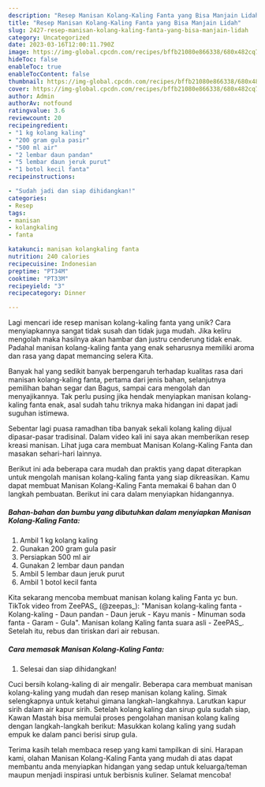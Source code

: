 ```yaml
---
description: "Resep Manisan Kolang-Kaling Fanta yang Bisa Manjain Lidah"
title: "Resep Manisan Kolang-Kaling Fanta yang Bisa Manjain Lidah"
slug: 2427-resep-manisan-kolang-kaling-fanta-yang-bisa-manjain-lidah
category: Uncategorized
date: 2023-03-16T12:00:11.790Z
image: https://img-global.cpcdn.com/recipes/bffb21080e866338/680x482cq70/manisan-kolang-kaling-fanta-foto-resep-utama.jpg
hideToc: false
enableToc: true
enableTocContent: false
thumbnail: https://img-global.cpcdn.com/recipes/bffb21080e866338/680x482cq70/manisan-kolang-kaling-fanta-foto-resep-utama.jpg
cover: https://img-global.cpcdn.com/recipes/bffb21080e866338/680x482cq70/manisan-kolang-kaling-fanta-foto-resep-utama.jpg
author: Admin
authorAv: notfound
ratingvalue: 3.6
reviewcount: 20
recipeingredient:
- "1 kg kolang kaling"
- "200 gram gula pasir"
- "500 ml air"
- "2 lembar daun pandan"
- "5 lembar daun jeruk purut"
- "1 botol kecil fanta"
recipeinstructions:

- "Sudah jadi dan siap dihidangkan!"
categories:
- Resep
tags:
- manisan
- kolangkaling
- fanta

katakunci: manisan kolangkaling fanta 
nutrition: 240 calories
recipecuisine: Indonesian
preptime: "PT34M"
cooktime: "PT33M"
recipeyield: "3"
recipecategory: Dinner

---
```





Lagi mencari ide resep manisan kolang-kaling fanta yang unik? Cara menyiapkannya sangat tidak susah dan tidak juga mudah. Jika keliru mengolah maka hasilnya akan hambar dan justru cenderung tidak enak. Padahal manisan kolang-kaling fanta yang enak seharusnya memiliki aroma dan rasa yang dapat memancing selera Kita.





Banyak hal yang sedikit banyak berpengaruh terhadap kualitas rasa dari manisan kolang-kaling fanta, pertama dari jenis bahan, selanjutnya pemilihan bahan segar dan Bagus, sampai cara mengolah dan menyajikannya. Tak perlu pusing jika hendak menyiapkan manisan kolang-kaling fanta enak,      asal sudah tahu triknya maka hidangan ini dapat jadi suguhan istimewa.














Sebentar lagi puasa ramadhan tiba banyak sekali kolang kaling dijual dipasar-pasar tradisinal. Dalam video kali ini saya akan memberikan resep kreasi manisan. Lihat juga cara membuat Manisan Kolang-Kaling Fanta dan masakan sehari-hari lainnya.






Berikut ini ada beberapa cara mudah dan praktis yang dapat diterapkan untuk mengolah manisan kolang-kaling fanta yang siap dikreasikan. Kamu dapat membuat Manisan Kolang-Kaling Fanta memakai 6 bahan dan 0 langkah pembuatan. Berikut ini cara dalam menyiapkan hidangannya.

<!--inarticleads1-->

##### Bahan-bahan dan bumbu yang dibutuhkan dalam menyiapkan Manisan Kolang-Kaling Fanta:

1. Ambil 1 kg kolang kaling
1. Gunakan 200 gram gula pasir
1. Persiapkan 500 ml air
1. Gunakan 2 lembar daun pandan
1. Ambil 5 lembar daun jeruk purut
1. Ambil 1 botol kecil fanta


Kita sekarang mencoba membuat manisan kolang kaling Fanta yc bun. TikTok video from ZeePAS_ (@zeepas_): &#34;Manisan kolang-kaling fanta - Kolang-kaling - Daun pandan - Daun jeruk - Kayu manis - Minuman soda fanta - Garam - Gula&#34;. Manisan kolang Kaling fanta suara asli - ZeePAS_. Setelah itu, rebus dan tiriskan dari air rebusan. 

<!--inarticleads2-->

##### Cara memasak Manisan Kolang-Kaling Fanta:


1. Selesai dan siap dihidangkan!

Cuci bersih kolang-kaling di air mengalir. Beberapa cara membuat manisan kolang-kaling yang mudah dan resep manisan kolang kaling. Simak selengkapnya untuk ketahui gimana langkah-langkahnya. Larutkan kapur sirih dalam air kapur sirih. Setelah kolang kaling dan sirup gula sudah siap, Kawan Mastah bisa memulai proses pengolahan manisan kolang kaling dengan langkah-langkah berikut: Masukkan kolang kaling yang sudah empuk ke dalam panci berisi sirup gula. 

Terima kasih telah membaca resep yang kami tampilkan di sini. Harapan kami, olahan Manisan Kolang-Kaling Fanta yang mudah di atas dapat membantu anda menyiapkan hidangan yang sedap untuk keluarga/teman maupun menjadi inspirasi untuk berbisnis kuliner. Selamat mencoba!
